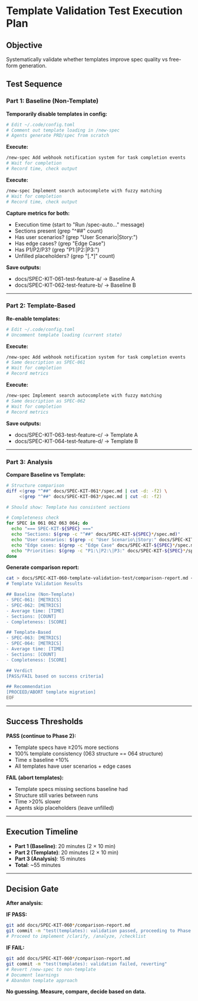# Template Validation Test Execution Plan

## Objective
Systematically validate whether templates improve spec quality vs free-form generation.

## Test Sequence

### Part 1: Baseline (Non-Template)

**Temporarily disable templates in config:**
```bash
# Edit ~/.code/config.toml
# Comment out template loading in /new-spec
# Agents generate PRD/spec from scratch
```

**Execute:**
```bash
/new-spec Add webhook notification system for task completion events
# Wait for completion
# Record time, check output
```

**Execute:**
```bash
/new-spec Implement search autocomplete with fuzzy matching
# Wait for completion
# Record time, check output
```

**Capture metrics for both:**
- Execution time (start to "Run /spec-auto..." message)
- Sections present (grep "^##" count)
- Has user scenarios? (grep "User Scenario\|Story:")
- Has edge cases? (grep "Edge Case")
- Has P1/P2/P3? (grep "P1:\|P2:\|P3:")
- Unfilled placeholders? (grep "\[.*\]" count)

**Save outputs:**
- docs/SPEC-KIT-061-test-feature-a/ → Baseline A
- docs/SPEC-KIT-062-test-feature-b/ → Baseline B

---

### Part 2: Template-Based

**Re-enable templates:**
```bash
# Edit ~/.code/config.toml
# Uncomment template loading (current state)
```

**Execute:**
```bash
/new-spec Add webhook notification system for task completion events
# Same description as SPEC-061
# Wait for completion
# Record metrics
```

**Execute:**
```bash
/new-spec Implement search autocomplete with fuzzy matching
# Same description as SPEC-062
# Wait for completion
# Record metrics
```

**Save outputs:**
- docs/SPEC-KIT-063-test-feature-c/ → Template A
- docs/SPEC-KIT-064-test-feature-d/ → Template B

---

### Part 3: Analysis

**Compare Baseline vs Template:**

```bash
# Structure comparison
diff <(grep "^##" docs/SPEC-KIT-061*/spec.md | cut -d: -f2) \
     <(grep "^##" docs/SPEC-KIT-063*/spec.md | cut -d: -f2)

# Should show: Template has consistent sections

# Completeness check
for SPEC in 061 062 063 064; do
  echo "=== SPEC-KIT-${SPEC} ==="
  echo "Sections: $(grep -c "^##" docs/SPEC-KIT-${SPEC}*/spec.md)"
  echo "User scenarios: $(grep -c "User Scenario\|Story:" docs/SPEC-KIT-${SPEC}*/spec.md)"
  echo "Edge cases: $(grep -c "Edge Case" docs/SPEC-KIT-${SPEC}*/spec.md)"
  echo "Priorities: $(grep -c "P1:\|P2:\|P3:" docs/SPEC-KIT-${SPEC}*/spec.md)"
done
```

**Generate comparison report:**
```bash
cat > docs/SPEC-KIT-060-template-validation-test/comparison-report.md <<EOF
# Template Validation Results

## Baseline (Non-Template)
- SPEC-061: [METRICS]
- SPEC-062: [METRICS]
- Average time: [TIME]
- Sections: [COUNT]
- Completeness: [SCORE]

## Template-Based
- SPEC-063: [METRICS]
- SPEC-064: [METRICS]
- Average time: [TIME]
- Sections: [COUNT]
- Completeness: [SCORE]

## Verdict
[PASS/FAIL based on success criteria]

## Recommendation
[PROCEED/ABORT template migration]
EOF
```

---

## Success Thresholds

**PASS (continue to Phase 2):**
- Template specs have ≥20% more sections
- 100% template consistency (063 structure == 064 structure)
- Time ≤ baseline +10%
- All templates have user scenarios + edge cases

**FAIL (abort templates):**
- Template specs missing sections baseline had
- Structure still varies between runs
- Time >20% slower
- Agents skip placeholders (leave unfilled)

---

## Execution Timeline

- **Part 1 (Baseline)**: 20 minutes (2 × 10 min)
- **Part 2 (Template)**: 20 minutes (2 × 10 min)
- **Part 3 (Analysis)**: 15 minutes
- **Total**: ~55 minutes

---

## Decision Gate

**After analysis:**

**IF PASS:**
```bash
git add docs/SPEC-KIT-060*/comparison-report.md
git commit -m "test(templates): validation passed, proceeding to Phase 2"
# Proceed to implement /clarify, /analyze, /checklist
```

**IF FAIL:**
```bash
git add docs/SPEC-KIT-060*/comparison-report.md
git commit -m "test(templates): validation failed, reverting"
# Revert /new-spec to non-template
# Document learnings
# Abandon template approach
```

**No guessing. Measure, compare, decide based on data.**
